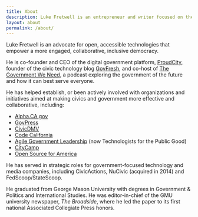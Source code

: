 ```yaml
---
title: About
description: Luke Fretwell is an entrepreneur and writer focused on the intersection of democracy and technology.
layout: about
permalink: /about/
---
```


Luke Fretwell is an advocate for open, accessible technologies that empower a more engaged, collaborative, inclusive democracy.

He is co-founder and CEO of the digital government platform, <a href="https://proudcity.com/">ProudCity</a>, founder of the civic technology blog <a href="https://govfresh.com/">GovFresh</a>, and co-host of <a href="https://thegovweneed.com/">The Government We Need</a>, a podcast exploring the government of the future and how it can best serve everyone.

He has helped establish, or been actively involved with organizations and initiatives aimed at making civics and government more effective and collaborative, including:

* [Alpha.CA.gov](/work/alphacagov)
* [GovPress](/work/govpress)
* [CivicDMV](/work/civicdmv)
* [Code California](/work/code-california)
* [Agile Government Leadership](/work/agl) (now Technologists for the Public Good)
* [CityCamp](/work/citycamp)
* [Open Source for America](/work/osfa)

He has served in strategic roles for government-focused technology and media companies, including CivicActions, NuCivic (acquired in 2014) and FedScoop/StateScoop.

He graduated from George Mason University with degrees in Government & Politics and International Studies. He was editor-in-chief of the GMU university newspaper, <em>The Broadside</em>, where he led the paper to its first national Associated Collegiate Press honors.